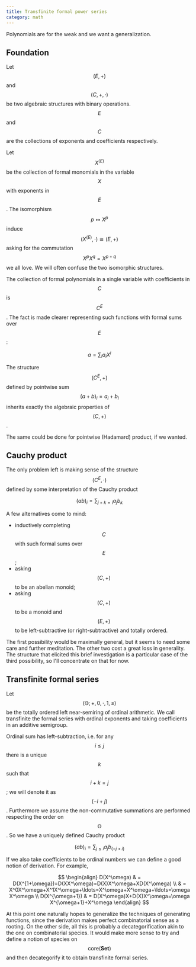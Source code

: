 ```yaml
---
title: Transfinite formal power series
category: math
---
```


Polynomials are for the weak and we want a generalization.

## Foundation

Let $$(E,+)$$ and $$(C,+,\cdot)$$ be two algebraic structures with binary operations.
$$E$$ and $$C$$ are the collections of exponents and coefficients respectively.

Let $$X^{(E)}$$ be the collection of formal monomials in the variable $$X$$ with exponents in $$E$$.
The isomorphism $$p\mapsto X^p$$ induce $$(X^{(E)},\cdot)\cong(E,+)$$ asking for the commutation $$X^pX^q=X^{p+q}$$ we all love. We will often confuse the two isomorphic structures.

The collection of formal polynomials in a single variable with coefficients in $$C$$ is $$C^E$$.
The fact is made clearer representing such functions with formal sums over $$E$$:

$$
a = \sum_{i} a_i X^i
$$

The structure $$(C^E,+)$$ defined by pointwise sum $$(a+b)_i=a_i+b_i$$ inherits exactly the algebraic properties of $$(C,+)$$.

The same could be done for pointwise (Hadamard) product, if we wanted.

## Cauchy product

The only problem left is making sense of the structure $$(C^E,\cdot)$$ defined by some interpretation of the Cauchy product

$$
(ab)_i=\sum_{j+k=i}a_jb_k
$$

A few alternatives come to mind:

 * inductively completing $$C$$ with such formal sums over $$E$$;
 * asking $$(C,+)$$ to be an abelian monoid;
 * asking $$(C,+)$$ to be a monoid and $$(E,+)$$ to be left-subtractive (or right-subtractive) and totally ordered.

The first possibility would be maximally general, but it seems to need some care and further meditation.
The other two cost a great loss in generality.
The structure that elicited this brief investigation is a particular case of the third possibility, so I'll concentrate on that for now.

## Transfinite formal series

Let $$(\mathbb{O};+,0,\cdot,1,\leq)$$ be the totally ordered left near-semiring of ordinal arithmetic.
We call transfinite the formal series with ordinal exponents and taking coefficients in an additive semigroup.

Ordinal sum has left-subtraction, i.e. for any $$i\leq j$$ there is a unique $$k$$ such that $$i+k=j$$; we will denote it as $$(-i+j)$$. Furthermore we assume the non-commutative summations are performed respecting the order on $$\mathbb{O}$$. So we have a uniquely defined Cauchy product

$$
(ab)_i=\sum_{j\leq i}a_jb_{(-j+i)}
$$

If we also take coefficients to be ordinal numbers we can define a good notion of derivation.
For example,

$$
\begin{align}
D(X^\omega)
& = D(X^{1+\omega})=D(XX^\omega)=D(X)X^\omega+XD(X^\omega) \\
& = X^0X^\omega+X^1X^\omega+\ldots=X^\omega+X^\omega+\ldots=\omega X^\omega \\
D(X^{\omega+1})
& = D(X^\omega)X+D(X)X^\omega=\omega X^{\omega+1}+X^\omega
\end{align}
$$

At this point one naturally hopes to generalize the techniques of generating functions, since the derivation makes perfect combinatorial sense as a rooting.
On the other side, all this is probably a decategorification akin to the one on combinatorial species.
It would make more sense to try and define a notion of species on $$\mathrm{core}(\mathbf{Set})$$ and then decategorify it to obtain transfinite formal series.
